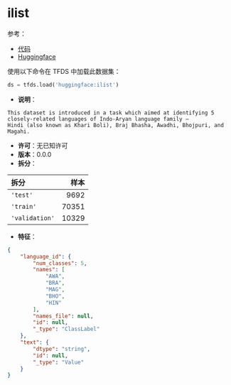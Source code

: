 # ilist

参考：

- [代码](https://github.com/huggingface/datasets/blob/master/datasets/ilist)
- [Huggingface](https://huggingface.co/datasets/ilist)

使用以下命令在 TFDS 中加载此数据集：

```python
ds = tfds.load('huggingface:ilist')
```

- **说明**：

```
This dataset is introduced in a task which aimed at identifying 5 closely-related languages of Indo-Aryan language family –
Hindi (also known as Khari Boli), Braj Bhasha, Awadhi, Bhojpuri, and Magahi.
```

- **许可**：无已知许可
- **版本**：0.0.0
- **拆分**：

拆分 | 样本
:-- | --:
`'test'` | 9692
`'train'` | 70351
`'validation'` | 10329

- **特征**：

```json
{
    "language_id": {
        "num_classes": 5,
        "names": [
            "AWA",
            "BRA",
            "MAG",
            "BHO",
            "HIN"
        ],
        "names_file": null,
        "id": null,
        "_type": "ClassLabel"
    },
    "text": {
        "dtype": "string",
        "id": null,
        "_type": "Value"
    }
}
```
